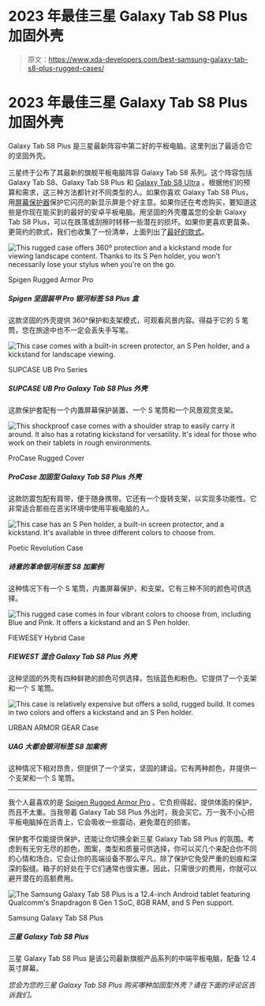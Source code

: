 # 2023 年最佳三星 Galaxy Tab S8 Plus 加固外壳

> 原文：<https://www.xda-developers.com/best-samsung-galaxy-tab-s8-plus-rugged-cases/>

# 2023 年最佳三星 Galaxy Tab S8 Plus 加固外壳

Galaxy Tab S8 Plus 是三星最新阵容中第二好的平板电脑。这里列出了最适合它的坚固外壳。

三星终于公布了其最新的旗舰平板电脑阵容 Galaxy Tab S8 系列。这个阵容包括 Galaxy Tab S8、Galaxy Tab S8 Plus 和 [Galaxy Tab S8 Ultra](https://www.xda-developers.com/samsung-galaxy-tab-s8-ultra-review/) 。根据他们的预算和需求，这三种方法都针对不同类型的人。如果你喜欢 Galaxy Tab S8 Plus，用[屏幕保护器](https://www.xda-developers.com/best-samsung-galaxy-tab-s8-plus-screen-protectors/)保护它闪亮的新显示屏是个好主意。如果你还在考虑购买，要知道这些是你现在能买到的最好的安卓平板电脑。用坚固的外壳覆盖您的全新 Galaxy Tab S8 Plus，可以在跌落或刮擦时转移一些潜在的损坏。如果你更喜欢更苗条、更简约的款式，我们也收集了一份清单，上面列出了[最好的款式](https://www.xda-developers.com/best-samsung-galaxy-tab-s8-plus-cases/)。

 <picture>![This rugged case offers 360º protection and a kickstand mode for viewing landscape content. Thanks to its S Pen holder, you won't necessarily lose your stylus when you're on the go.](img/dd1148818ebe92822b987a8c5b993bfd.png)</picture> 

Spigen Rugged Armor Pro

##### Spigen 坚固装甲 Pro 银河标签 S8 Plus 盒

这款坚固的外壳提供 360°保护和支架模式，可观看风景内容。得益于它的 S 笔筒，您在旅途中也不一定会丢失手写笔。

 <picture>![This case comes with a built-in screen protector, an S Pen holder, and a kickstand for landscape viewing.](img/73887265017971bb6e3d1a4121313f70.png)</picture> 

SUPCASE UB Pro Series

##### SUPCASE UB Pro Galaxy Tab S8 Plus 外壳

这款保护套配有一个内置屏幕保护装置、一个 S 笔筒和一个风景观赏支架。

 <picture>![This shockproof case comes with a shoulder strap to easily carry it around. It also has a rotating kickstand for versatility. It's ideal for those who work on their tablets in rough environments.](img/58258fdc4cbfdc91015e8e233ee10056.png)</picture> 

ProCase Rugged Cover

##### ProCase 加固型 Galaxy Tab S8 Plus 外壳

这款防震包配有肩带，便于随身携带。它还有一个旋转支架，以实现多功能性。它非常适合那些在恶劣环境中使用平板电脑的人。

 <picture>![This case has an S Pen holder, a built-in screen protector, and a kickstand. It's available in three different colors to choose from.](img/78cd5e8e7f3d81002cc943c6fa7ae6e3.png)</picture> 

Poetic Revolution Case

##### 诗意的革命银河标签 S8 加案例

这种情况下有一个 S 笔筒，内置屏幕保护，和支架。它有三种不同的颜色可供选择。

 <picture>![This rugged case comes in four vibrant colors to choose from, including Blue and Pink. It offers a kickstand and an S Pen holder.](img/df388d75626d05b842a090190006f4fb.png)</picture> 

FIEWESEY Hybrid Case

##### FIEWEST 混合 Galaxy Tab S8 Plus 外壳

这种坚固的外壳有四种鲜艳的颜色可供选择，包括蓝色和粉色。它提供了一个支架和一个 S 笔筒。

 <picture>![This case is relatively expensive but offers a solid, rugged build. It comes in two colors and offers a kickstand and an S Pen holder.](img/cd82024def4815348851937b6eda38f2.png)</picture> 

URBAN ARMOR GEAR Case

##### UAG 大都会银河标签 S8 加案例

这种情况下相对昂贵，但提供了一个坚实，坚固的建设。它有两种颜色，并提供一个支架和一个 S 笔筒。

* * *

我个人最喜欢的是 [Spigen Rugged Armor Pro](https://www.amazon.com/Spigen-Rugged-Designed-Galaxy-Holder/dp/B08CY9WDH6/?tag=xda-5p4dt3f-20&ascsubtag=UUxdaUeUpU7463&asc_refurl=https%3A%2F%2Fwww.xda-developers.com%2Fbest-samsung-galaxy-tab-s8-plus-rugged-cases%2F&asc_campaign=Short-Term) 。它负担得起，提供体面的保护，而且不太重。当我带着 Galaxy Tab S8 Plus 外出时，我会买它。万一我不小心把平板电脑掉在沥青上，它会吸收一些震动，避免潜在的损害。

保护套不仅能提供保护，还能让你切换全新三星 Galaxy Tab S8 Plus 的氛围。考虑到有无穷无尽的颜色，图案，类型和质量可供选择，你可以买几个来配合你不同的心情和场合。它会让你的高端设备不那么平凡，除了保护它免受严重的划痕和深深的裂缝。箱子的好处在于它们通常也很实惠。因此，只需很少的费用，你就可以避开潜在的高额费用。

 <picture>![The Samsung Galaxy Tab S8 Plus is a 12.4-inch Android tablet featuring Qualcomm's Snapdragon 8 Gen 1 SoC, 8GB RAM, and S Pen support.](img/98a68d25cc25a3d1fa2e3230c07728db.png)</picture> 

Samsung Galaxy Tab S8 Plus

##### 三星 Galaxy Tab S8 Plus

三星 Galaxy Tab S8 Plus 是该公司最新旗舰产品系列的中端平板电脑，配备 12.4 英寸屏幕。

*您会为您的三星 Galaxy Tab S8 Plus 购买哪种加固型外壳？请在下面的评论区告诉我们。*